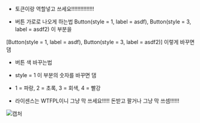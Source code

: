 + 토큰이랑 역할넣고 쓰세요!!!!!!!!!!!!!!!

+ 버튼 가로로 나오게 하는법
Button(style = 1, label = asdf), Button(style = 3, label = asdf2) 이 부분을

[Button(style = 1, label = asdf), Button(style = 3, label = asdf2)] 이렇게 바꾸면 댐

+ 버튼 색 바꾸는법

+ style = 1 이 부분의 숫자를 바꾸면 댐

+ 1 = 파랑, 2 = 초록, 3 = 회색, 4 = 빨강

+ 라이센스는 WTFPL이니 그냥 막 쓰세요!!!!! 돈받고 팔거나 그냥 막 쓰셈!!!!!!

![캡처](https://user-images.githubusercontent.com/86506144/123509294-8beb3300-d6af-11eb-917c-d0f2af936063.PNG)

